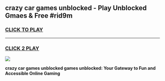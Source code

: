 
## crazy car games unblocked - Play Unblocked Gmaes & Free #rid9m
<h3>
<a href="https://premium.freeplayer.one?title=crazy_car_games_unblocked&ref=03M">CLICK TO PLAY</a></h3>
<hr>

<h3>
<a href="https://premium.freeplayer.one?title=crazy_car_games_unblocked&ref=03M">CLICK 2 PLAY</a>
  
</h3>

<a href="https://premium.freeplayer.one?title=crazy_car_games_unblocked&ref=03M"><img src="https://clearcache.store/games.png"></a>


**crazy car games unblocked games unblocked: Your Gateway to Fun and Accessible Online Gaming**
